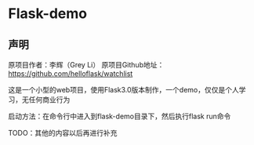 # Flask-demo

## 声明

原项目作者：李辉（Grey Li）
原项目Github地址：https://github.com/helloflask/watchlist

这是一个小型的web项目，使用Flask3.0版本制作，一个demo，仅仅是个人学习，无任何商业行为

启动方法：在命令行中进入到flask-demo目录下，然后执行flask run命令

TODO：其他的内容以后再进行补充


